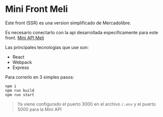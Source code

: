 # Mini Front Meli 

Este front (SSR) es una version simplificado de Mercadolibre.

Es necesario conectarlo con la api desarrollada especificamente para este front.
[Mini API Meli](https://github.com/MetalHeroZ/mini-api-meli)

Las principales tecnologias que use son:
- React
- Webpack
- Express

Para correrlo en 3 simples pasos:
```
npm i
npm run build
npm run start
```

> Ya viene configurado el puerto 3000 en el archivo `/.env` y el puerto 5000 para la Mini API


